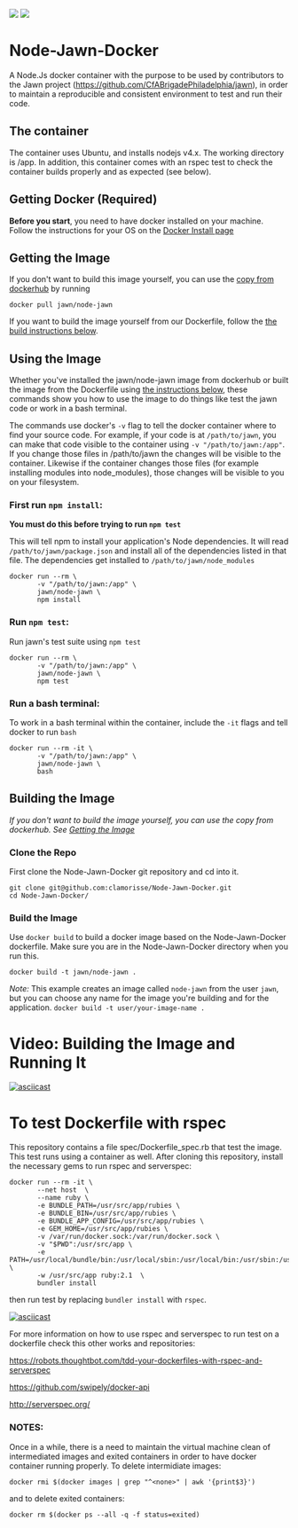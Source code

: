 [![](https://images.microbadger.com/badges/image/clamorisse/node-jawn-docker.svg)](http://microbadger.com/images/clamorisse/node-jawn-docker "Get your own image badge on microbadger.com") [![](https://images.microbadger.com/badges/version/clamorisse/node-jawn-docker.svg)](http://microbadger.com/images/clamorisse/node-jawn-docker "Get your own version badge on microbadger.com")

# Node-Jawn-Docker

A Node.Js docker container with the purpose to be used by contributors to the Jawn project (https://github.com/CfABrigadePhiladelphia/jawn), in order to maintain a reproducible and consistent environment to test and run their code.

## The container

The container uses Ubuntu, and installs nodejs v4.x. The working directory is /app.
In addition, this container comes with an rspec test to check the container builds properly and as expected (see below).

## Getting Docker (Required)

**Before you start**, you need to have docker installed on your machine. Follow the instructions for your OS on the [Docker Install page](https://docs.docker.com/engine/installation/)

## Getting the Image

If you don't want to build this image yourself, you can use the [copy from dockerhub](https://hub.docker.com/r/jawn/node-jawn/) by running

```
docker pull jawn/node-jawn
```

If you want to build the image yourself from our Dockerfile, follow the [the build instructions below](#build-the-image).

## Using the Image

Whether you've installed the jawn/node-jawn image from dockerhub or built the image from the Dockerfile using [the instructions below](#build-the-image), these commands show you how to use the image to do things like test the jawn code or work in a bash terminal.

The commands use docker's `-v` flag to tell the docker container where to find your source code. For example, if your code is at `/path/to/jawn`, you can make that code visible to the container using `-v "/path/to/jawn:/app"`.  If you change those files in /path/to/jawn the changes will be visible to the container. Likewise if the container changes those files (for example installing modules into node_modules), those changes will be visible to you on your filesystem.

### First run `npm install`:

**You must do this before trying to run `npm test`**

This will tell npm to install your application's Node dependencies. It will read `/path/to/jawn/package.json` and install all of the dependencies listed in that file.  The dependencies get installed to `/path/to/jawn/node_modules`

```
docker run --rm \
       -v "/path/to/jawn:/app" \
       jawn/node-jawn \
       npm install
```

### Run `npm test`:
Run jawn's test suite using `npm test`

```
docker run --rm \
       -v "/path/to/jawn:/app" \
       jawn/node-jawn \
       npm test
```

### Run a bash terminal:

To work in a bash terminal within the container, include  the `-it` flags and tell docker to run `bash`

```
docker run --rm -it \
       -v "/path/to/jawn:/app" \
       jawn/node-jawn \
       bash
```

## Building the Image
_If you don't want to build the image yourself, you can use the copy from dockerhub. See [Getting the Image](#getting-the-image)_


### Clone the Repo

First clone the Node-Jawn-Docker git repository and cd into it.

```
git clone git@github.com:clamorisse/Node-Jawn-Docker.git
cd Node-Jawn-Docker/
```

### Build the Image

Use `docker build` to build a docker image based on the Node-Jawn-Docker dockerfile. Make sure you are in the Node-Jawn-Docker directory when you run this.

```
docker build -t jawn/node-jawn .
```

_Note:_ This example creates an image called `node-jawn` from the user `jawn`, but you can choose any name for the image you're building and for the application. `docker build -t user/your-image-name .`

# Video: Building the Image and Running It

[![asciicast](https://asciinema.org/a/32qm7ro3yw1ss0qvccgv7oafl.png)](https://asciinema.org/a/32qm7ro3yw1ss0qvccgv7oafl)

# To test Dockerfile with rspec

This repository contains a file spec/Dockerfile_spec.rb that test the image.
This test runs using a container as well.
After cloning this repository, install the necessary gems to run rspec and serverspec:
```
docker run --rm -it \
       --net host  \
       --name ruby \
       -e BUNDLE_PATH=/usr/src/app/rubies \
       -e BUNDLE_BIN=/usr/src/app/rubies \
       -e BUNDLE_APP_CONFIG=/usr/src/app/rubies \
       -e GEM_HOME=/usr/src/app/rubies \
       -v /var/run/docker.sock:/var/run/docker.sock \
       -v "$PWD":/usr/src/app \
       -e PATH=/usr/local/bundle/bin:/usr/local/sbin:/usr/local/bin:/usr/sbin:/usr/bin:/sbin:/bin:/usr/src/app:/usr/src/app/rubies \
       -w /usr/src/app ruby:2.1  \
       bundler install
```
then run test by replacing ```bundler install``` with ```rspec```.

[![asciicast](https://asciinema.org/a/7tlmvef67ob9zzvhvr8p1eqa0.png)](https://asciinema.org/a/7tlmvef67ob9zzvhvr8p1eqa0)

For more information on how to use rspec and serverspec to run test on a dockerfile check this other works and repositories:

https://robots.thoughtbot.com/tdd-your-dockerfiles-with-rspec-and-serverspec

https://github.com/swipely/docker-api

http://serverspec.org/

### NOTES:
Once in a while, there is a need to maintain the virtual machine clean of intermediated images and exited containers
in order to have docker container running properly.
To delete intermidiate images:

```docker rmi $(docker images | grep "^<none>" | awk '{print$3}')```

and to delete exited containers:

```docker rm $(docker ps --all -q -f status=exited)```
